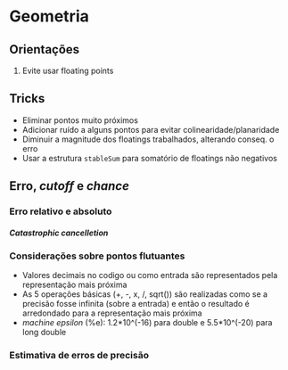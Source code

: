 # Geometria
## Orientações
1. Evite usar floating points

## Tricks
- Eliminar pontos muito próximos
- Adicionar ruído a alguns pontos para evitar colinearidade/planaridade
- Diminuir a magnitude dos floatings trabalhados, alterando conseq. o erro
- Usar a estrutura `stableSum` para somatório de floatings não negativos


## Erro, *cutoff* e *chance*
### Erro relativo e absoluto
#### *Catastrophic cancelletion*
### Considerações sobre pontos flutuantes
- Valores decimais no codigo ou como entrada são representados pela representação mais próxima
- As 5 operações básicas (+, -, x, /, sqrt()) são realizadas como se a precisão fosse infinita (sobre a entrada) e então o resultado é arredondado para a representação mais próxima
- *machine epsilon* (%e): 1.2\*10^(-16) para double e 5.5\*10^(-20) para long double
### Estimativa de erros de precisão 

